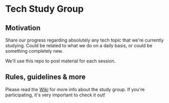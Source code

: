 # Tech Study Group

## Motivation

Share our progress regarding absolutely any tech topic that we're currently studying. Could be related to what we do on a daily basis, or could be something completely new.

We'll use this repo to post material for each session.

## Rules, guidelines & more

Please read the [Wiki](https://github.com/Bruno125/Tech-Study-Group/wiki) for more info about the study group. If you're participating, it's very important to check it out!
